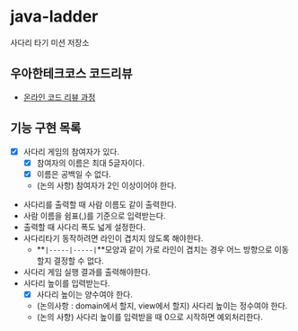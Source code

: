 # java-ladder

사다리 타기 미션 저장소

## 우아한테크코스 코드리뷰

- [온라인 코드 리뷰 과정](https://github.com/woowacourse/woowacourse-docs/blob/master/maincourse/README.md)

## 기능 구현 목록

- [x] 사다리 게임의 참여자가 있다.
    - [x] 참여자의 이름은 최대 5글자이다.
    - [x] 이름은 공백일 수 없다.
    - (논의 사항) 참여자가 2인 이상이어야 한다.
- 사다리를 출력할 때 사람 이름도 같이 출력한다.
- 사람 이름을 쉼표(,)를 기준으로 입력받는다.
- 출력할 때 사다리 폭도 넓게 설정한다.
- 사다리타기 동작하려면 라인이 겹치지 않도록 해야한다.
    - **`|-----|-----|`**모양과 같이 가로 라인이 겹치는 경우 어느 방향으로 이동할지 결정할 수 없다.
- 사다리 게임 실행 결과를 출력해야한다.
- 사다리 높이를 입력받는다.
    - [x] 사다리 높이는 양수여야 한다.
    - (논의사항 : domain에서 할지, view에서 할지) 사다리 높이는 정수여야 한다.
    - (논의 사항) 사다리 높이를 입력받을 때 0으로 시작하면 예외처리한다.
